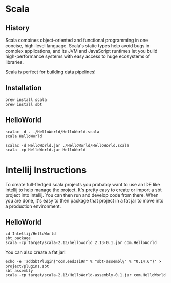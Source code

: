 # Scala

## History

Scala combines object-oriented and functional programming in one concise, high-level language. Scala's static types help avoid bugs in complex applications, and its JVM and JavaScript runtimes let you build high-performance systems with easy access to huge ecosystems of libraries.

Scala is perfect for building data pipelines!

## Installation

```
brew install scala
brew install sbt
```

## HelloWorld

```
scalac -d . ./HelloWorld/HelloWorld.scala
scala HelloWorld

```

```
scalac -d HelloWorld.jar ./HelloWorld/HelloWorld.scala
scala -cp HelloWorld.jar HelloWorld
```

# Intellij Instructions

To create full-fledged scala projects you probably want to use an IDE like intellij to help manage the project. It's pretty easy to create or import a sbt project into intellij. You can then run and develop code from there. When you are done, it's easy to then package that project in a fat jar to move into a production environment.

## HelloWorld

```
cd Intellij/HelloWorld
sbt package
scala -cp target/scala-2.13/helloworld_2.13-0.1.jar com.HelloWorld
```

You can also create a fat jar!

```
echo -e 'addSbtPlugin("com.eed3si9n" % "sbt-assembly" % "0.14.6")' > project/plugins.sbt
sbt assembly
scala -cp target/scala-2.13/HelloWorld-assembly-0.1.jar com.HelloWorld
```
